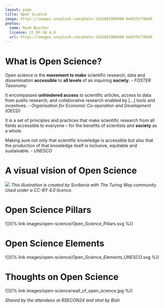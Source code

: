 ```yaml
---
layout: page
title: Open Science
image: https://images.unsplash.com/photo-1542601906990-b4d3fb778b09
photos:
  name: Noah Buscher
  license: CC BY-SA 4.0
  url: https://images.unsplash.com/photo-1542601906990-b4d3fb778b09
---
```


# What is Open Science?

Open science is the **movement to make** scientific research, data and dissemination **accessible** to **all levels** of an inquiring **society**. - *FOSTER Taxonomy*.

It encompasses **unhindered access** to scientific articles, access to data from public research, and collaborative research enabled by [...] tools and incentives. - *Organisation for Economic Co-operation and Development (OECD)*

It is a set of principles and practices that make scientific research from all fields accessible to everyone – for the benefits of scientists and **society** as a whole.
 
Making sure not only that scientific knowledge is accessible but also that the production of that knowledge itself is inclusive, equitable and sustainable. - *UNESCO*

# A visual vision of Open Science

![](https://www.publicengagement.ac.uk/sites/default/files/styles/general_/public/2024-08/Scriberia%20crop.png?itok=BMxzsq4B)
*This illustration is created by Scriberia with The Turing Way community. Used under a CC-BY 4.0 licence.*

# Open Science Pillars

![]({% link images/open-science/Open_Science_Pillars.svg %})


# Open Science Elements

![]({% link images/open-science/Open_Science_Elements_UNESCO.svg %})

# Thoughts on Open Science
<!-- Task: Add a photo of the wall of Open Science (from RSECON24) to this page -->

<!-- ![](https://lh3.googleusercontent.com/pw/AP1GczPO0r2qObAFKhKkyf8M-g6TBSrcctlE5Yv5-qapHF04QQuIWtR_RXYKgd8ufs-RqDD5KQjs5adDifG3oBjcJ6Ll7xDxSxq7xm7mj8hgTzSGYbv-DktZIRcf6DjPGRQhfw_toq0k6LjETNvnasjwfKk=w1440-h2158-s-no-gm?authuser=0) -->

![]({% link images/open-science/wall_of_open_science.jpg %})

*Shared by the attendees at RSECON24 and shot by Bish*